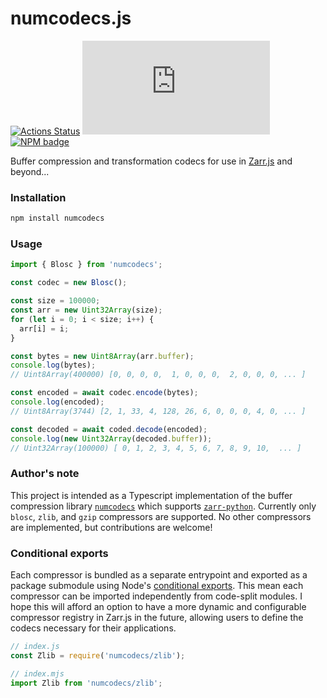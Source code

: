 # numcodecs.js
[![Actions Status](https://github.com/manzt/numcodecs.js/workflows/Tests/badge.svg)](https://github.com/manzt/numcodecs.js/actions)
![Top Language Badge](https://img.shields.io/github/languages/top/manzt/numcodecs.js)
[![NPM badge](https://img.shields.io/npm/v/numcodecs)](https://www.npmjs.com/package/numcodecs)

Buffer compression and transformation codecs for use in [Zarr.js](https://github.com/gzuidhof/zarr.js/) and beyond...

### Installation

```bash
npm install numcodecs
```

### Usage

```javascript
import { Blosc } from 'numcodecs';

const codec = new Blosc();

const size = 100000;
const arr = new Uint32Array(size);
for (let i = 0; i < size; i++) {
  arr[i] = i;
}

const bytes = new Uint8Array(arr.buffer);
console.log(bytes);
// Uint8Array(400000) [0, 0, 0, 0,  1, 0, 0, 0,  2, 0, 0, 0, ... ]

const encoded = await codec.encode(bytes);
console.log(encoded);
// Uint8Array(3744) [2, 1, 33, 4, 128, 26, 6, 0, 0, 0, 4, 0, ... ]

const decoded = await coded.decode(encoded);
console.log(new Uint32Array(decoded.buffer));
// Uint32Array(100000) [ 0, 1, 2, 3, 4, 5, 6, 7, 8, 9, 10,  ... ]
```

### Author's note

This project is intended as a Typescript implementation of the buffer compression library [`numcodecs`](https://github.com/zarr-developers/numcodecs) which supports [`zarr-python`](https://github.com/zarr-developers/zarr-python). Currently only `blosc`, `zlib`, and `gzip` compressors are supported. No other compressors are implemented, but contributions are welcome!


### Conditional exports

Each compressor is bundled as a separate entrypoint and exported as a package submodule using Node's [conditional exports](https://nodejs.org/api/modules.html). This mean each compressor can be imported independently from code-split modules. I hope this will afford an option to have a more dynamic and configurable compressor registry in Zarr.js in the future, allowing users to define the codecs necessary for their applications.

```javascript
// index.js
const Zlib = require('numcodecs/zlib');

// index.mjs
import Zlib from 'numcodecs/zlib';
```
